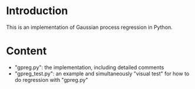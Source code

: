 Introduction
===

This is an implementation of Gaussian process regression in Python.

Content
===
- "gpreg.py": the implementation, including detailed comments
- "gpreg_test.py": an example and simultaneously "visual test" for how to do regression with "gpreg.py"
